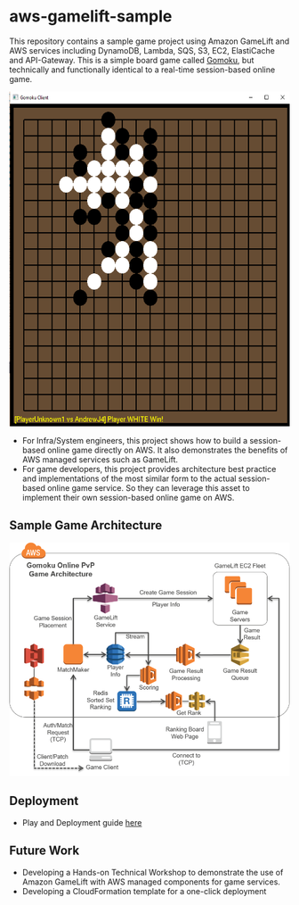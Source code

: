 

# aws-gamelift-sample
This repository contains a sample game project using Amazon GameLift and AWS services including DynamoDB, Lambda, SQS, S3, EC2, ElastiCache and API-Gateway. This is a simple board game called [Gomoku](https://en.wikipedia.org/wiki/Gomoku), but technically and functionally identical to a real-time session-based online game. 

<img src="web/gomoku.png" width="600" height="600"/>

 - For Infra/System engineers, this project shows how to build a session-based online game directly on AWS. It also demonstrates the benefits of AWS managed services such as GameLift.
 - For game developers, this project provides architecture best practice and implementations of the most similar form to the actual session-based online game service. So they can leverage this asset to implement their own session-based online game on AWS.


## Sample Game Architecture
![Architecture Overview](web/gomoku_arch.png)


## Deployment
 - Play and Deployment guide [here](deployment/deployment.md)
 

## Future Work
 - Developing a Hands-on Technical Workshop to demonstrate the use of Amazon GameLift with AWS managed components for game services.
 - Developing a CloudFormation template for a one-click deployment
